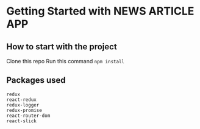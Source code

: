 # Getting Started with NEWS ARTICLE APP

## How to start with the project

Clone this repo
Run this command `npm install`

## Packages used

    redux
    react-redux
    redux-logger
    redux-promise
    react-router-dom
    react-slick
